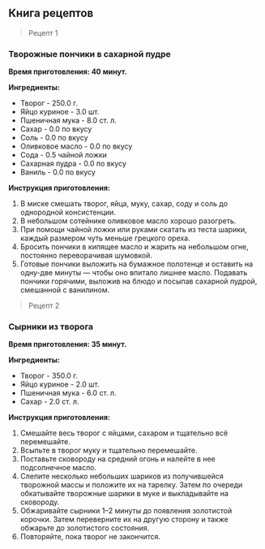 ## Книга рецептов

> Рецепт 1

### Творожные пончики в сахарной пудре

**Время приготовления: 40 минут.**

**Ингредиенты:**

* Творог - 250.0 г.
* Яйцо куриное - 3.0 шт.
* Пшеничная мука - 8.0 ст. л.
* Сахар - 0.0 по вкусу
* Соль - 0.0 по вкусу
* Оливковое масло - 0.0 по вкусу
* Сода - 0.5 чайной ложки
* Сахарная пудра - 0.0 по вкусу
* Ваниль - 0.0 по вкусу

**Инструкция приготовления:**

1. В миске смешать творог, яйца, муку, сахар, соду и соль до однородной консистенции.
2. В небольшом сотейнике оливковое масло хорошо разогреть.
3. При помощи чайной ложки или руками скатать из теста шарики, каждый размером чуть меньше грецкого ореха.
4. Бросить пончики в кипящее масло и жарить на небольшом огне, постоянно переворачивая шумовкой.
5. Готовые пончики выложить на бумажное полотенце и оставить на одну-две минуты — чтобы оно впитало лишнее масло. Подавать пончики горячими, выложив на блюдо и посыпав сахарной пудрой, смешанной с ванилином.
> Рецепт 2

### Сырники из творога

**Время приготовления: 35 минут.**

**Ингредиенты:**

* Творог - 350.0 г.
* Яйцо куриное - 2.0 шт.
* Пшеничная мука - 6.0 ст. л.
* Сахар - 2.0 ст. л.

**Инструкция приготовления:**

1. Смешайте весь творог с яйцами, сахаром и тщательно всё перемешайте.
2. Всыпьте в творог муку и тщательно перемешайте.
3. Поставьте сковороду на средний огонь и налейте в нее подсолнечное масло.
4. Слепите несколько небольших шариков из получившейся творожной массы и положите их на тарелку. Затем по очереди обкатывайте творожные шарики в муке и выкладывайте на сковороду.
5. Обжаривайте сырники 1–2 минуты до появления золотистой корочки. Затем переверните их на другую сторону и также обжарьте до золотистого состояния.
6. Повторяйте, пока творог не закончится.
